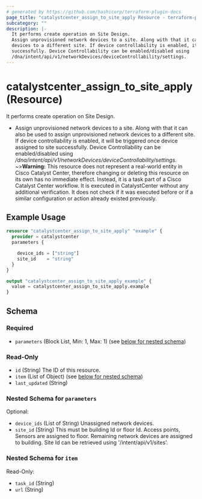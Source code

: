 ```yaml
---
# generated by https://github.com/hashicorp/terraform-plugin-docs
page_title: "catalystcenter_assign_to_site_apply Resource - terraform-provider-catalystcenter"
subcategory: ""
description: |-
  It performs create operation on Site Design.
  Assign unprovisioned network devices to a site. Along with that it can also be used to assign unprovisioned network
  devices to a different site. If device controllability is enabled, it will be triggered once device assigned to site
  successfully. Device Controllability can be enabled/disabled using
  /dna/intent/api/v1/networkDevices/deviceControllability/settings.
---
```


# catalystcenter_assign_to_site_apply (Resource)

It performs create operation on Site Design.

- Assign unprovisioned network devices to a site. Along with that it can also be used to assign unprovisioned network
devices to a different site. If device controllability is enabled, it will be triggered once device assigned to site
successfully. Device Controllability can be enabled/disabled using
*/dna/intent/api/v1/networkDevices/deviceControllability/settings*.
~>**Warning:**
This resource does not represent a real-world entity in Cisco Catalyst Center, therefore changing or deleting this resource on its own has no immediate effect.
Instead, it is a task part of a Cisco Catalyst Center workflow. It is executed in CatalystCenter without any additional verification. It does not check if it was executed before or if a similar configuration or action already existed previously.

## Example Usage

```terraform
resource "catalystcenter_assign_to_site_apply" "example" {
  provider = catalystcenter
  parameters {

    device_ids = ["string"]
    site_id    = "string"
  }
}

output "catalystcenter_assign_to_site_apply_example" {
  value = catalystcenter_assign_to_site_apply.example
}
```

<!-- schema generated by tfplugindocs -->
## Schema

### Required

- `parameters` (Block List, Min: 1, Max: 1) (see [below for nested schema](#nestedblock--parameters))

### Read-Only

- `id` (String) The ID of this resource.
- `item` (List of Object) (see [below for nested schema](#nestedatt--item))
- `last_updated` (String)

<a id="nestedblock--parameters"></a>
### Nested Schema for `parameters`

Optional:

- `device_ids` (List of String) Unassigned network devices.
- `site_id` (String) This must be building Id or floor Id. Access points, Sensors are assigned to floor. Remaining network devices are assigned to building. Site Id can be retrieved using '/intent/api/v1/sites'.


<a id="nestedatt--item"></a>
### Nested Schema for `item`

Read-Only:

- `task_id` (String)
- `url` (String)
